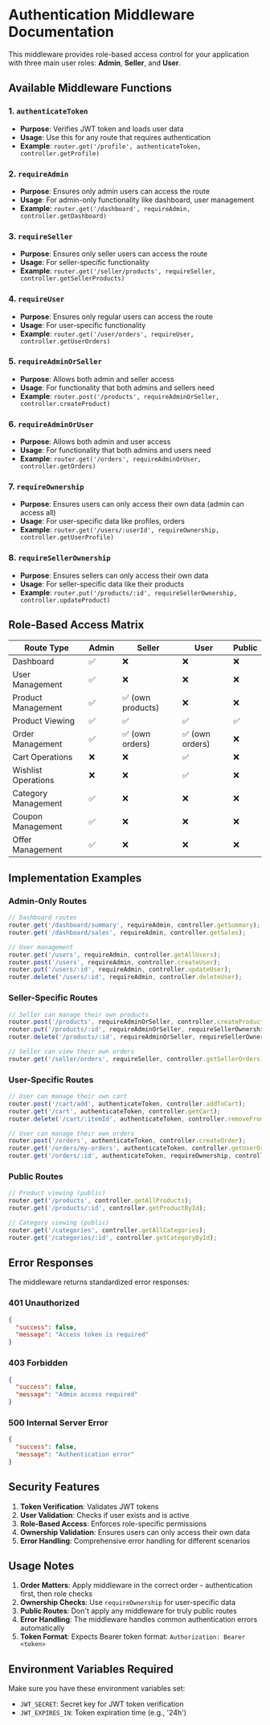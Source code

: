 # Authentication Middleware Documentation

This middleware provides role-based access control for your application with three main user roles: **Admin**, **Seller**, and **User**.

## Available Middleware Functions

### 1. `authenticateToken`
- **Purpose**: Verifies JWT token and loads user data
- **Usage**: Use this for any route that requires authentication
- **Example**: `router.get('/profile', authenticateToken, controller.getProfile)`

### 2. `requireAdmin`
- **Purpose**: Ensures only admin users can access the route
- **Usage**: For admin-only functionality like dashboard, user management
- **Example**: `router.get('/dashboard', requireAdmin, controller.getDashboard)`

### 3. `requireSeller`
- **Purpose**: Ensures only seller users can access the route
- **Usage**: For seller-specific functionality
- **Example**: `router.get('/seller/products', requireSeller, controller.getSellerProducts)`

### 4. `requireUser`
- **Purpose**: Ensures only regular users can access the route
- **Usage**: For user-specific functionality
- **Example**: `router.get('/user/orders', requireUser, controller.getUserOrders)`

### 5. `requireAdminOrSeller`
- **Purpose**: Allows both admin and seller access
- **Usage**: For functionality that both admins and sellers need
- **Example**: `router.post('/products', requireAdminOrSeller, controller.createProduct)`

### 6. `requireAdminOrUser`
- **Purpose**: Allows both admin and user access
- **Usage**: For functionality that both admins and users need
- **Example**: `router.get('/orders', requireAdminOrUser, controller.getOrders)`

### 7. `requireOwnership`
- **Purpose**: Ensures users can only access their own data (admin can access all)
- **Usage**: For user-specific data like profiles, orders
- **Example**: `router.get('/users/:userId', requireOwnership, controller.getUserProfile)`

### 8. `requireSellerOwnership`
- **Purpose**: Ensures sellers can only access their own data
- **Usage**: For seller-specific data like their products
- **Example**: `router.put('/products/:id', requireSellerOwnership, controller.updateProduct)`

## Role-Based Access Matrix

| Route Type | Admin | Seller | User | Public |
|------------|-------|--------|------|--------|
| Dashboard | ✅ | ❌ | ❌ | ❌ |
| User Management | ✅ | ❌ | ❌ | ❌ |
| Product Management | ✅ | ✅ (own products) | ❌ | ❌ |
| Product Viewing | ✅ | ✅ | ✅ | ✅ |
| Order Management | ✅ | ✅ (own orders) | ✅ (own orders) | ❌ |
| Cart Operations | ❌ | ❌ | ✅ | ❌ |
| Wishlist Operations | ❌ | ❌ | ✅ | ❌ |
| Category Management | ✅ | ❌ | ❌ | ❌ |
| Coupon Management | ✅ | ❌ | ❌ | ❌ |
| Offer Management | ✅ | ❌ | ❌ | ❌ |

## Implementation Examples

### Admin-Only Routes
```javascript
// Dashboard routes
router.get('/dashboard/summary', requireAdmin, controller.getSummary);
router.get('/dashboard/sales', requireAdmin, controller.getSales);

// User management
router.get('/users', requireAdmin, controller.getAllUsers);
router.post('/users', requireAdmin, controller.createUser);
router.put('/users/:id', requireAdmin, controller.updateUser);
router.delete('/users/:id', requireAdmin, controller.deleteUser);
```

### Seller-Specific Routes
```javascript
// Seller can manage their own products
router.post('/products', requireAdminOrSeller, controller.createProduct);
router.put('/products/:id', requireAdminOrSeller, requireSellerOwnership, controller.updateProduct);
router.delete('/products/:id', requireAdminOrSeller, requireSellerOwnership, controller.deleteProduct);

// Seller can view their own orders
router.get('/seller/orders', requireSeller, controller.getSellerOrders);
```

### User-Specific Routes
```javascript
// User can manage their own cart
router.post('/cart/add', authenticateToken, controller.addToCart);
router.get('/cart', authenticateToken, controller.getCart);
router.delete('/cart/:itemId', authenticateToken, controller.removeFromCart);

// User can manage their own orders
router.post('/orders', authenticateToken, controller.createOrder);
router.get('/orders/my-orders', authenticateToken, controller.getUserOrders);
router.get('/orders/:id', authenticateToken, requireOwnership, controller.getOrder);
```

### Public Routes
```javascript
// Product viewing (public)
router.get('/products', controller.getAllProducts);
router.get('/products/:id', controller.getProductById);

// Category viewing (public)
router.get('/categories', controller.getAllCategories);
router.get('/categories/:id', controller.getCategoryById);
```

## Error Responses

The middleware returns standardized error responses:

### 401 Unauthorized
```json
{
  "success": false,
  "message": "Access token is required"
}
```

### 403 Forbidden
```json
{
  "success": false,
  "message": "Admin access required"
}
```

### 500 Internal Server Error
```json
{
  "success": false,
  "message": "Authentication error"
}
```

## Security Features

1. **Token Verification**: Validates JWT tokens
2. **User Validation**: Checks if user exists and is active
3. **Role-Based Access**: Enforces role-specific permissions
4. **Ownership Validation**: Ensures users can only access their own data
5. **Error Handling**: Comprehensive error handling for different scenarios

## Usage Notes

1. **Order Matters**: Apply middleware in the correct order - authentication first, then role checks
2. **Ownership Checks**: Use `requireOwnership` for user-specific data
3. **Public Routes**: Don't apply any middleware for truly public routes
4. **Error Handling**: The middleware handles common authentication errors automatically
5. **Token Format**: Expects Bearer token format: `Authorization: Bearer <token>`

## Environment Variables Required

Make sure you have these environment variables set:
- `JWT_SECRET`: Secret key for JWT token verification
- `JWT_EXPIRES_IN`: Token expiration time (e.g., '24h') 
